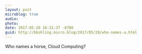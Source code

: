 ```yaml
---
layout: post
microblog: true
audio: 
photo: 
date: 2017-05-20 16:31:37 -0700
guid: http://bbohling.micro.blog/2017/05/20/who-names-a.html
---
```

Who names a horse, Cloud Computing?
